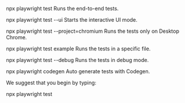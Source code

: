 npx playwright test
Runs the end-to-end tests.

npx playwright test --ui
Starts the interactive UI mode.

npx playwright test --project=chromium
Runs the tests only on Desktop Chrome.

npx playwright test example
Runs the tests in a specific file.

npx playwright test --debug
Runs the tests in debug mode.

npx playwright codegen
Auto generate tests with Codegen.

We suggest that you begin by typing:

npx playwright test
